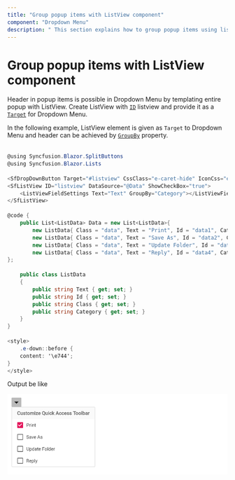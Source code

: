 ```yaml
---
title: "Group popup items with ListView component"
component: "Dropdown Menu"
description: " This section explains how to group popup items using list view component in Blazor."
---
```


# Group popup items with ListView component

Header in popup items is possible in Dropdown Menu by templating entire popup with ListView. Create ListView with [`ID`](https://help.syncfusion.com/cr/blazor/Syncfusion.Blazor~Syncfusion.Blazor.Lists.SfListView~ID.html) listview and provide it as a [`Target`](https://help.syncfusion.com/cr/blazor/Syncfusion.Blazor~Syncfusion.Blazor.SplitButtons.SfSplitButton~Target.html) for Dropdown Menu.

In the following example, ListView element is given as `Target` to Dropdown Menu and header can be achieved
by [`GroupBy`](https://help.syncfusion.com/cr/blazor/Syncfusion.Blazor~Syncfusion.Blazor.Lists.FieldSettingsModel~GroupBy.html) property.

```csharp

@using Syncfusion.Blazor.SplitButtons
@using Syncfusion.Blazor.Lists

<SfDropDownButton Target="#listview" CssClass="e-caret-hide" IconCss="e-icons e-down"></SfDropDownButton>
<SfListView ID="listview" DataSource="@Data" ShowCheckBox="true">
    <ListViewFieldSettings Text="Text" GroupBy="Category"></ListViewFieldSettings>
</SfListView>

@code {
    public List<ListData> Data = new List<ListData>{
        new ListData{ Class = "data", Text = "Print", Id = "data1", Category = "Customize Quick Access Toolbar" },
        new ListData{ Class = "data", Text = "Save As", Id = "data2", Category = "Customize Quick Access Toolbar" },
        new ListData{ Class = "data", Text = "Update Folder", Id = "data3", Category = "Customize Quick Access Toolbar"},
        new ListData{ Class = "data", Text = "Reply", Id = "data4", Category = "Customize Quick Access Toolbar" }
};

    public class ListData
    {
        public string Text { get; set; }
        public string Id { get; set; }
        public string Class { get; set; }
        public string Category { get; set; }
    }
}

<style>
    .e-down::before {
    content: '\e744';
}
</style>

```

Output be like

![Button Sample](./../images/ddb-listview.png)